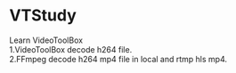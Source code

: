 # VTStudy
Learn VideoToolBox  
1.VideoToolBox decode h264 file.  
2.FFmpeg decode h264 mp4 file in local and rtmp hls mp4.

